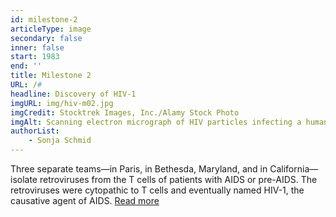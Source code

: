```yaml
---
id: milestone-2
articleType: image
secondary: false
inner: false
start: 1983 
end: ''
title: Milestone 2
URL: /#
headline: Discovery of HIV-1
imgURL: img/hiv-m02.jpg
imgCredit: Stocktrek Images, Inc./Alamy Stock Photo
imgAlt: Scanning electron micrograph of HIV particles infecting a human T cell
authorList:
    - Sonja Schmid
---
```

Three separate teams—in Paris, in Bethesda, Maryland, and in California—isolate retroviruses from the T cells of patients with AIDS or pre-AIDS. The retroviruses were cytopathic to T cells and eventually named HIV-1, the causative agent of AIDS. <a href="#">Read more</a>